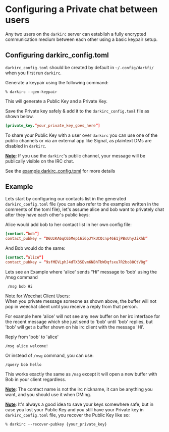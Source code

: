 
# Configuring a Private chat between users

Any two users on the `darkirc` server can establish a fully encrypted 
communication medium between each other using a basic keypair setup.

## Configuring darkirc_config.toml

`darkirc_config.toml` should be created by default in `~/.config/darkfi/`
when you first run `darkirc`.

Generate a keypair using the following command: 

```shell
% darkirc --gen-keypair
```
This will generate a Public Key and a Private Key.

Save the Private key safely & add it to the `darkirc_config.toml` file as shown below.

```toml
[private_key.”your_private_key_goes_here”]
```

To share your Public Key with a user over `darkirc` you can use one of the 
public channels or via an external app like Signal, as plaintext DMs 
are disabled in `darkirc`.

<u><b>Note</b></u>: If you use the `darkirc`'s public channel, your 
message will be publically visible on the IRC chat.

See the [example darkirc_config.toml](https://codeberg.org/darkrenaissance/darkfi/src/branch/master/bin/darkirc/darkirc_config.toml) for more details

## Example
Lets start by configuring our contacts list in the generated 
`darkirc_config.toml` file (you can also refer to the examples written 
in the comments of the toml file), let's assume alice and bob want to
privately chat after they have each other's public keys:

Alice would add bob to her contact list in her own config file:
```toml
[contact.”bob”]
contact_pubkey = “D6UzKA6qCG5Mep16i6pJYkUCQcnp46E1jPBsUhyJiXhb”
```

And Bob would do the same:
```toml
[contact.”alice”]
contact_pubkey = “9sfMEVLphJ4dTX3SEvm6NBhTbWDqfsxu7R2bo88CtV8g”

```


Lets see an Example where 'alice' sends “Hi” message to 'bob' using 
the /msg command  
     
     /msg bob Hi


<u>Note for Weechat Client Users:</u>\
When you private message someone as shown above, the buffer will not 
pop in weechat client until you receive a reply from that person.

For example here 'alice' will not see any new buffer on her irc interface for 
the recent message which she just send to 'bob' until 'bob' replies,
but 'bob' will get a buffer shown on his irc client with the message 'Hi'.      

Reply from 'bob' to 'alice' 

    /msg alice welcome!


Or instead of `/msg` command, you can use:
```
/query bob hello
```
This works exactly the same as `/msg` except it will open a new buffer 
with Bob in your client regardless.

<u><b>Note</b></u>: The contact name is not the irc nickname, it can 
be anything you want, and you should use it when DMing.

<u><b>Note</b></u>: It's always a good idea to save your keys somewhere safe, but in 
case you lost your Public Key and you still have your Private key in 
`darkirc_config.toml` file, you recover the Public Key like so:
```shell
% darkirc --recover-pubkey {your_private_key}
```

